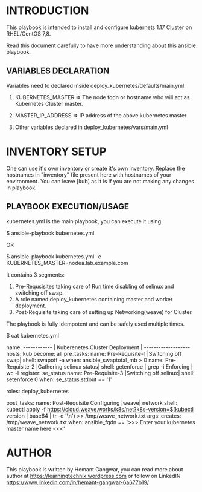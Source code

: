 INTRODUCTION
=============

This playbook is intended to install and configure kubernets 1.17 Cluster on RHEL/CentOS 7,8.

Read this document carefully to have more understanding about this ansible playbook.


VARIABLES DECLARATION
-----------------------

Variables need to declared inside deploy_kubernetes/defaults/main.yml

1. KUBERNETES_MASTER => The node fqdn or hostname who will act as Kubernetes Cluster master.

2. MASTER_IP_ADDRESS => IP address of the above kubernetes master 

3. Other variables declared in deploy_kubernetes/vars/main.yml

INVENTORY SETUP
================

One can use it's own inventory or create it's own inventory.
Replace the hostnames in "inventory" file present here with hostnames of your environment. You can leave [kub] as it is if you are not making any changes in playbook.

PLAYBOOK EXECUTION/USAGE
------------------------

kubernetes.yml is the main playbook, you can execute it using

$ ansible-playbook kubernetes.yml 

OR

$ ansible-playbook kubernetes.yml -e KUBERNETES_MASTER=nodea.lab.example.com

It contains 3 segments:

1. Pre-Requsisites taking care of Run time disabling of selinux and switching off swap.
2. A role named deploy_kubernetes containing master and worker deployment.
3. Post-Requisite taking care of setting up Networking(weave) for Cluster. 

The playbook is fully idempotent and can be safely used multiple times.

$ cat kubernetes.yml

   name: ------------ | Kuberenetes Cluster Deployment | -------------------
   hosts: kub
   become: all
   pre_tasks:
    name: Pre-Requisite-1 |Switching off swap|
    shell: swapoff -a
    when: ansible_swaptotal_mb > 0
    name: Pre-Requisite-2 |Gathering selinux status|
    shell: getenforce | grep -i Enforcing | wc -l
    register: se_status
    name: Pre-Requisite-3 |Switching off selinux|
    shell: setenforce 0
    when: se_status.stdout == '1'

  roles:
    deploy_kubernetes

  post_tasks:
    name: Post-Requisite Configuring |weave| network
    shell: kubectl apply -f https://cloud.weave.works/k8s/net?k8s-version=$(kubectl version | base64 | tr -d '\n') >> /tmp/weave_network.txt
    args:
      creates: /tmp/weave_network.txt
    when: ansible_fqdn == '>>> Enter your kubernetes master name here <<<'


AUTHOR
========
This playbook is written by Hemant Gangwar, you can read more about author at https://learningtechnix.wordpress.com or follow on LinkedIN https://www.linkedin.com/in/hemant-gangwar-6a677b19/
